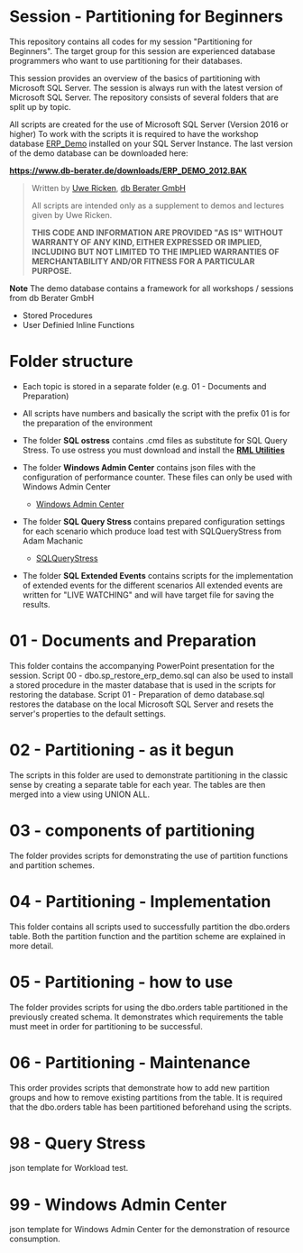 # Session - Partitioning for Beginners
This repository contains all codes for my session "Partitioning for Beginners". The target group for this session are experienced database programmers who want to use partitioning for their databases.

This session provides an overview of the basics of partitioning with Microsoft SQL Server. The session is always run with the latest version of Microsoft SQL Server.
The repository consists of several folders that are split up by topic.

All scripts are created for the use of Microsoft SQL Server (Version 2016 or higher)
To work with the scripts it is required to have the workshop database [ERP_Demo](https://www.db-berater.de/downloads/ERP_DEMO_2012.BAK) installed on your SQL Server Instance.
The last version of the demo database can be downloaded here:

**https://www.db-berater.de/downloads/ERP_DEMO_2012.BAK**

> Written by
>	[Uwe Ricken](https://www.db-berater.de/uwe-ricken/), 
>	[db Berater GmbH](https://db-berater.de)
> 
> All scripts are intended only as a supplement to demos and lectures
> given by Uwe Ricken.  
>   
> **THIS CODE AND INFORMATION ARE PROVIDED "AS IS" WITHOUT WARRANTY OF 
> ANY KIND, EITHER EXPRESSED OR IMPLIED, INCLUDING BUT NOT LIMITED 
> TO THE IMPLIED WARRANTIES OF MERCHANTABILITY AND/OR FITNESS FOR A
> PARTICULAR PURPOSE.**

**Note**
The demo database contains a framework for all workshops / sessions from db Berater GmbH
+ Stored Procedures
+ User Definied Inline Functions

# Folder structure
+ Each topic is stored in a separate folder (e.g. 01 - Documents and Preparation)
+ All scripts have numbers and basically the script with the prefix 01 is for the preparation of the environment
+ The folder **SQL ostress** contains .cmd files as substitute for SQL Query Stress.
   To use ostress you must download and install the **[RML Utilities](https://learn.microsoft.com/en-us/troubleshoot/sql/tools/replay-markup-language-utility)**
   
+ The folder **Windows Admin Center** contains json files with the configuration of performance counter. These files can only be used with Windows Admin Center
  - [Windows Admin Center](https://www.microsoft.com/en-us/windows-server/windows-admin-center)
+ The folder **SQL Query Stress** contains prepared configuration settings for each scenario which produce load test with SQLQueryStress from Adam Machanic
  - [SQLQueryStress](https://github.com/ErikEJ/SqlQueryStress)
+ The folder **SQL Extended Events** contains scripts for the implementation of extended events for the different scenarios
  All extended events are written for "LIVE WATCHING" and will have target file for saving the results.

# 01 - Documents and Preparation
This folder contains the accompanying PowerPoint presentation for the session. Script 00 - dbo.sp_restore_erp_demo.sql can also be used to install a stored procedure in the master database that is used in the scripts for restoring the database.
Script 01 - Preparation of demo database.sql restores the database on the local Microsoft SQL Server and resets the server's properties to the default settings.

# 02 - Partitioning - as it begun
The scripts in this folder are used to demonstrate partitioning in the classic sense by creating a separate table for each year. The tables are then merged into a view using UNION ALL.

# 03 - components of partitioning
The folder provides scripts for demonstrating the use of partition functions and partition schemes.

# 04 - Partitioning - Implementation
This folder contains all scripts used to successfully partition the dbo.orders table. Both the partition function and the partition scheme are explained in more detail.

# 05 - Partitioning - how to use
The folder provides scripts for using the dbo.orders table partitioned in the previously created schema. It demonstrates which requirements the table must meet in order for partitioning to be successful.

# 06 - Partitioning - Maintenance
This order provides scripts that demonstrate how to add new partition groups and how to remove existing partitions from the table.
It is required that the dbo.orders table has been partitioned beforehand using the scripts.

# 98 - Query Stress
json template for Workload test.

# 99 - Windows Admin Center
json template for Windows Admin Center for the demonstration of resource consumption.

